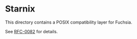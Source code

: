 # Starnix

This directory contains a POSIX compatibility layer for Fuchsia.

See [RFC-0082](/docs/contribute/governance/rfcs/0082_starnix.md) for details.
